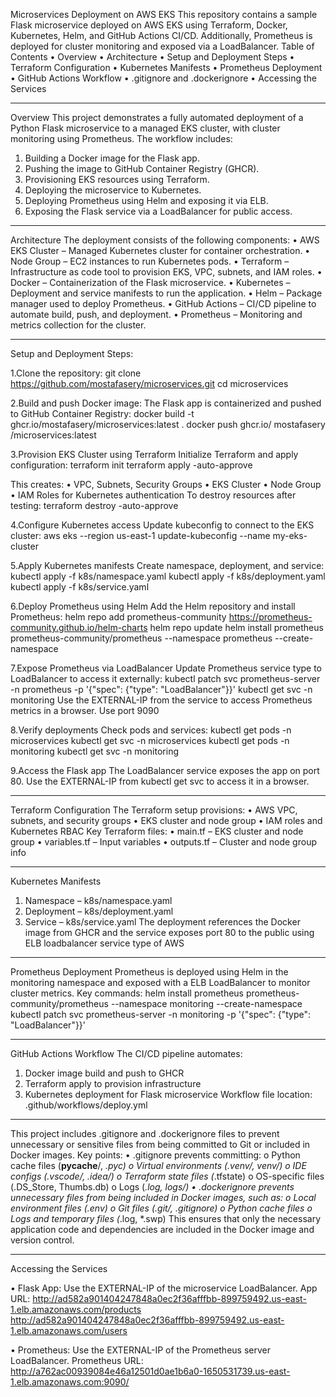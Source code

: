 Microservices Deployment on AWS EKS
This repository contains a sample Flask microservice deployed on AWS EKS using Terraform, Docker, Kubernetes, Helm, and GitHub Actions CI/CD. Additionally, Prometheus is deployed for cluster monitoring and exposed via a LoadBalancer.
Table of Contents
•	Overview
•	Architecture
•	Setup and Deployment Steps
•	Terraform Configuration
•	Kubernetes Manifests
•	Prometheus Deployment
•	GitHub Actions Workflow
•   .gitignore and .dockerignore
•	Accessing the Services
________________________________________
Overview
This project demonstrates a fully automated deployment of a Python Flask microservice to a managed EKS cluster, with cluster monitoring using Prometheus. The workflow includes:
1.	Building a Docker image for the Flask app.
2.	Pushing the image to GitHub Container Registry (GHCR).
3.	Provisioning EKS resources using Terraform.
4.	Deploying the microservice to Kubernetes.
5.	Deploying Prometheus using Helm and exposing it via ELB.
6.	Exposing the Flask service via a LoadBalancer for public access.
________________________________________



Architecture
The deployment consists of the following components:
•	AWS EKS Cluster – Managed Kubernetes cluster for container orchestration.
•	Node Group – EC2 instances to run Kubernetes pods.
•	Terraform – Infrastructure as code tool to provision EKS, VPC, subnets, and IAM roles.
•	Docker – Containerization of the Flask microservice.
•	Kubernetes – Deployment and service manifests to run the application.
•	Helm – Package manager used to deploy Prometheus.
•	GitHub Actions – CI/CD pipeline to automate build, push, and deployment.
•	Prometheus – Monitoring and metrics collection for the cluster.
________________________________________

Setup and Deployment Steps:

1.Clone the repository:
git clone https://github.com/mostafasery/microservices.git
cd microservices


2.Build and push Docker image:
The Flask app is containerized and pushed to GitHub Container Registry:
docker build -t ghcr.io/mostafasery/microservices:latest .
docker push ghcr.io/ mostafasery /microservices:latest


3.Provision EKS Cluster using Terraform
Initialize Terraform and apply configuration:
  terraform init
  terraform apply -auto-approve

This creates:
•	VPC, Subnets, Security Groups
•	EKS Cluster
•	Node Group
•	IAM Roles for Kubernetes authentication
To destroy resources after testing:
  terraform destroy -auto-approve


4.Configure Kubernetes access
Update kubeconfig to connect to the EKS cluster:
aws eks --region us-east-1 update-kubeconfig --name my-eks-cluster

5.Apply Kubernetes manifests
Create namespace, deployment, and service:
kubectl apply -f k8s/namespace.yaml
kubectl apply -f k8s/deployment.yaml
kubectl apply -f k8s/service.yaml

6.Deploy Prometheus using Helm
Add the Helm repository and install Prometheus:
helm repo add prometheus-community https://prometheus-community.github.io/helm-charts
helm repo update
helm install prometheus prometheus-community/prometheus --namespace prometheus --create-namespace

7.Expose Prometheus via LoadBalancer
Update Prometheus service type to LoadBalancer to access it externally:
kubectl patch svc prometheus-server -n prometheus -p '{"spec": {"type": "LoadBalancer"}}'
kubectl get svc -n monitoring
Use the EXTERNAL-IP from the service to access Prometheus metrics in a browser.
Use port 9090

8.Verify deployments
Check pods and services:
kubectl get pods -n microservices
kubectl get svc -n microservices
kubectl get pods -n monitoring
kubectl get svc -n monitoring

9.Access the Flask app
The LoadBalancer service exposes the app on port 80. Use the EXTERNAL-IP from kubectl get svc to access it in a browser.
________________________________________
Terraform Configuration
The Terraform setup provisions:
•	AWS VPC, subnets, and security groups
•	EKS cluster and node group
•	IAM roles and Kubernetes RBAC
Key Terraform files:
•	main.tf – EKS cluster and node group
•	variables.tf – Input variables
•	outputs.tf – Cluster and node group info
________________________________________
Kubernetes Manifests
1.	Namespace – k8s/namespace.yaml
2.	Deployment – k8s/deployment.yaml
3.	Service – k8s/service.yaml
The deployment references the Docker image from GHCR and the service exposes port 80 to the public using ELB loadbalancer service type of AWS
________________________________________
Prometheus Deployment
Prometheus is deployed using Helm in the monitoring namespace and exposed with a ELB LoadBalancer to monitor cluster metrics.
Key commands:
helm install prometheus prometheus-community/prometheus --namespace monitoring --create-namespace
kubectl patch svc prometheus-server -n monitoring -p '{"spec": {"type": "LoadBalancer"}}'
________________________________________
GitHub Actions Workflow
The CI/CD pipeline automates:
1.	Docker image build and push to GHCR
2.	Terraform apply to provision infrastructure
3.	Kubernetes deployment for Flask microservice
Workflow file location: .github/workflows/deploy.yml
________________________________________
This project includes .gitignore and .dockerignore files to prevent unnecessary or sensitive files from being committed to Git or included in Docker images.
Key points:
•	.gitignore prevents committing:
o	Python cache files (__pycache__/, *.pyc)
o	Virtual environments (.venv/, venv/)
o	IDE configs (.vscode/, .idea/)
o	Terraform state files (*.tfstate)
o	OS-specific files (.DS_Store, Thumbs.db)
o	Logs (*.log, logs/)
•	.dockerignore prevents unnecessary files from being included in Docker images, such as:
o	Local environment files (.env)
o	Git files (.git/, .gitignore)
o	Python cache files
o	Logs and temporary files (*.log, *.swp)
This ensures that only the necessary application code and dependencies are included in the Docker image and version control.
________________________________________
Accessing the Services

•	Flask App: Use the EXTERNAL-IP of the microservice LoadBalancer.
App URL: 
http://ad582a901404247848a0ec2f36afffbb-899759492.us-east-1.elb.amazonaws.com/products
http://ad582a901404247848a0ec2f36afffbb-899759492.us-east-1.elb.amazonaws.com/users

•	Prometheus: Use the EXTERNAL-IP of the Prometheus server LoadBalancer.
Prometheus URL:
http://a762ac00939084e46a12501d0ae1b6a0-1650531739.us-east-1.elb.amazonaws.com:9090/
